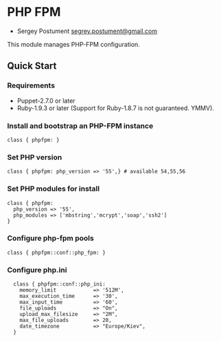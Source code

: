 PHP FPM
======

* Sergey Postument <segrey.postument@gmail.com>

This module manages PHP-FPM configuration.

## Quick Start

### Requirements

* Puppet-2.7.0 or later
* Ruby-1.9.3 or later (Support for Ruby-1.8.7 is not guaranteed. YMMV).

### Install and bootstrap an PHP-FPM instance

```puppet
class { phpfpm: }
```

### Set PHP version

```puppet
class { phpfpm: php_version => '55',} # available 54,55,56
```
### Set PHP modules for install

```puppet
class { phpfpm:
  php_version => '55',
  php_modules => ['mbstring','mcrypt','soap','ssh2']
}
```
### Configure php-fpm pools

```puppet
class { phpfpm::conf::php_fpm: }
```
### Configure php.ini

```puppet
  class { phpfpm::conf::php_ini:
    memory_limit            => '512M',
    max_execution_time      => '30',
    max_input_time          => '60',
    file_uploads            => "On",
    upload_max_filesize     => "2M",
    max_file_uploads        => 20,
    date_timezone           => "Europe/Kiev",
  }
```